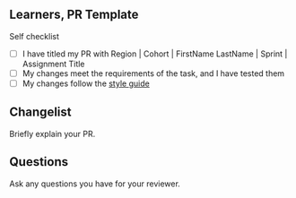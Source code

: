 <!--

You must title your PR like this:

Region | Cohort | FirstName LastName | Sprint | Assignment Title

For example,

London | 25-ITP-May | Carol Owen | Sprint 1 | Alarm Clock

Fill in the template below. Complete the self checklist. Remove any sections that don't apply.

Add the label "Needs Review" and you will get review.

Respond to volunteer reviews until the volunteer marks it as "Complete".

-->

## Learners, PR Template

Self checklist

- [ ] I have titled my PR with Region | Cohort | FirstName LastName | Sprint | Assignment Title
- [ ] My changes meet the requirements of the task, and I have tested them
- [ ] My changes follow the [style guide](https://curriculum.codeyourfuture.io/guides/reviewing/style-guide/)

## Changelist

Briefly explain your PR.

## Questions

Ask any questions you have for your reviewer.
